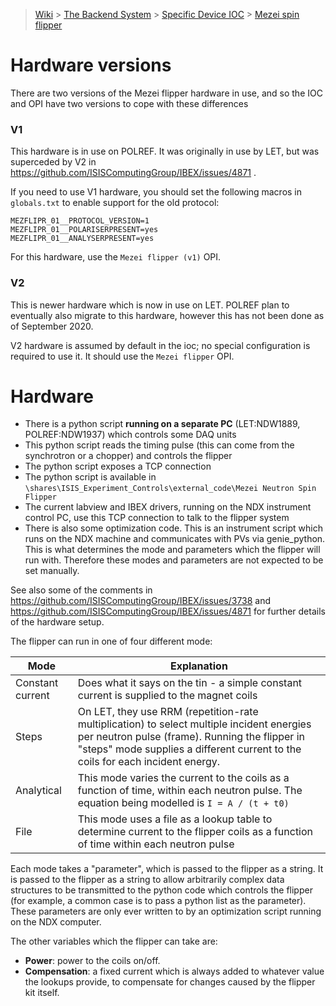 > [Wiki](Home) > [The Backend System](The-Backend-System) > [Specific Device IOC](Specific-Device-IOC) > [Mezei spin flipper](Mezei-Spin-Flipper)

# Hardware versions

There are two versions of the Mezei flipper hardware in use, and so the IOC and OPI have two versions to cope with these differences

### V1

This hardware is in use on POLREF. It was originally in use by LET, but was superceded by V2 in https://github.com/ISISComputingGroup/IBEX/issues/4871 .

If you need to use V1 hardware, you should set the following macros in `globals.txt` to enable support for the old protocol:

```
MEZFLIPR_01__PROTOCOL_VERSION=1
MEZFLIPR_01__POLARISERPRESENT=yes
MEZFLIPR_01__ANALYSERPRESENT=yes
```

For this hardware, use the `Mezei flipper (v1)` OPI.

### V2

This is newer hardware which is now in use on LET. POLREF plan to eventually also migrate to this hardware, however this has not been done as of September 2020.

V2 hardware is assumed by default in the ioc; no special configuration is required to use it. It should use the `Mezei flipper` OPI.

# Hardware

- There is a python script **running on a separate PC** (LET:NDW1889, POLREF:NDW1937) which controls some DAQ units
- This python script reads the timing pulse (this can come from the synchrotron or a chopper) and controls the flipper
- The python script exposes a TCP connection
- The python script is available in `\shares\ISIS_Experiment_Controls\external_code\Mezei Neutron Spin Flipper`
- The current labview and IBEX drivers, running on the NDX instrument control PC, use this TCP connection to talk to the flipper system
- There is also some optimization code. This is an instrument script which runs on the NDX machine and communicates with PVs via genie_python. This is what determines the mode and parameters which the flipper will run with. Therefore these modes and parameters are not expected to be set manually.

See also some of the comments in https://github.com/ISISComputingGroup/IBEX/issues/3738 and https://github.com/ISISComputingGroup/IBEX/issues/4871 for further details of the hardware setup.

The flipper can run in one of four different mode:

| Mode | Explanation |
| --- | --- |
| Constant current | Does what it says on the tin - a simple constant current is supplied to the magnet coils |
| Steps | On LET, they use RRM (repetition-rate multiplication) to select multiple incident energies per neutron pulse (frame). Running the flipper in "steps" mode supplies a different current to the coils for each incident energy. |
| Analytical | This mode varies the current to the coils as a function of time, within each neutron pulse. The equation being modelled is `I = A / (t + t0)` |
| File | This mode uses a file as a lookup table to determine current to the flipper coils as a function of time within each neutron pulse |

Each mode takes a "parameter", which is passed to the flipper as a string. It is passed to the flipper as a string to allow arbitrarily complex data structures to be transmitted to the python code which controls the flipper (for example, a common case is to pass a python list as the parameter). These parameters are only ever written to by an optimization script running on the NDX computer.

The other variables which the flipper can take are:
- **Power**: power to the coils on/off.
- **Compensation**: a fixed current which is always added to whatever value the lookups provide, to compensate for changes caused by the flipper kit itself.